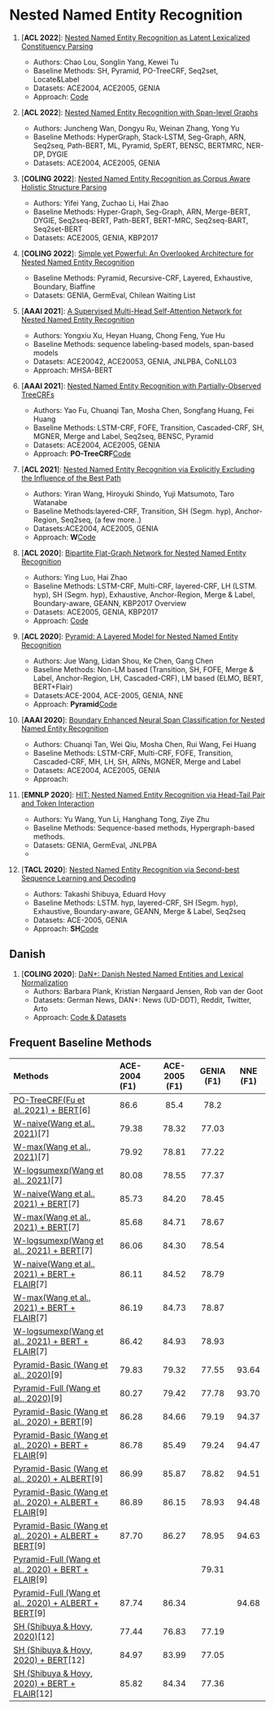 # Nested Named Entity Recognition

1. [**ACL 2022**]: [Nested Named Entity Recognition as Latent Lexicalized Constituency Parsing](https://aclanthology.org/2022.acl-long.428.pdf)
	- Authors: Chao Lou, Songlin Yang, Kewei Tu
	- Baseline Methods: SH, Pyramid, PO-TreeCRF, Seq2set, Locate&Label
	- Datasets: ACE2004, ACE2005, GENIA
	- Approach: [Code](https://github.com/LouChao98/nner_as_parsing)

2. [**ACL 2022**]: [Nested Named Entity Recognition with Span-level Graphs](https://aclanthology.org/2022.acl-long.63/)
	- Authors: Juncheng Wan, Dongyu Ru, Weinan Zhang, Yong Yu
	- Baseline Methods: HyperGraph, Stack-LSTM, Seg-Graph, ARN, Seq2seq, Path-BERT, ML, Pyramid, SpERT, BENSC,  BERTMRC, NER-DP, DYGIE
	- Datasets: ACE2004, ACE2005, GENIA
	
3. [**COLING 2022**]: [Nested Named Entity Recognition as Corpus Aware Holistic Structure Parsing](https://arxiv.org/abs/2204.08006)
	- Authors: Yifei Yang, Zuchao Li, Hai Zhao
	- Baseline Methods: Hyper-Graph, Seg-Graph, ARN, Merge-BERT, DYGIE, Seq2seq-BERT, Path-BERT, BERT-MRC, Seq2seq-BART, Seq2set-BERT 
	- Datasets: ACE2005, GENIA, KBP2017
	
4. [**COLING 2022**]: [Simple yet Powerful: An Overlooked Architecture for Nested Named Entity Recognition](https://openreview.net/pdf?id=cL4tgY1ZxS)
	- Baseline Methods: Pyramid, Recursive-CRF, Layered, Exhaustive, Boundary, Biaffine
	- Datasets: GENIA, GermEval, Chilean Waiting List 
	
5. [**AAAI 2021**]: [A Supervised Multi-Head Self-Attention Network for Nested Named Entity Recognition](https://ojs.aaai.org/index.php/AAAI/article/view/17669)
	- Authors: Yongxiu Xu, Heyan Huang, Chong Feng, Yue Hu
	- Baseline Methods: sequence labeling-based models, span-based models
	- Datasets: ACE20042, ACE20053, GENIA, JNLPBA, CoNLL03
	- Approach: MHSA-BERT 
	
6. [**AAAI 2021**]: [Nested Named Entity Recognition with Partially-Observed TreeCRFs](https://arxiv.org/abs/2012.08478)
	- Authors: Yao Fu, Chuanqi Tan, Mosha Chen, Songfang Huang, Fei Huang
	- Baseline Methods: LSTM-CRF, FOFE, Transition, Cascaded-CRF, SH, MGNER, Merge and Label, Seq2seq, BENSC, Pyramid
	- Datasets: ACE2004, ACE2005, GENIA
	- Approach: **PO-TreeCRF**[Code](https://github.com/FranxYao/Partially-Observed-TreeCRFs)
	
7. [**ACL 2021**]: [Nested Named Entity Recognition via Explicitly Excluding the Influence of the Best Path](https://aclanthology.org/2021.acl-long.275/)
	- Authors: Yiran Wang, Hiroyuki Shindo, Yuji Matsumoto, Taro Watanabe
	- Baseline Methods:layered-CRF, Transition, SH (Segm. hyp), Anchor-Region, Seq2seq, (a few more..)
	- Datasets:ACE2004, ACE2005, GENIA
	- Approach: **W**[Code](https://github.com/speedcell4/nersted)
	
8. [**ACL 2020**]: [Bipartite Flat-Graph Network for Nested Named Entity Recognition](https://aclanthology.org/2020.acl-main.571/)
	- Authors: Ying Luo, Hai Zhao
	- Baseline Methods: LSTM-CRF, Multi-CRF, layered-CRF, LH (LSTM. hyp), SH (Segm. hyp), Exhaustive, Anchor-Region, Merge & Label, Boundary-aware, GEANN, KBP2017 Overview
	- Datasets: ACE2005, GENIA, KBP2017
	- Approach: [Code](https://github.com/cslydia/BiFlaG)
	
9. [**ACL 2020**]: [Pyramid: A Layered Model for Nested Named Entity Recognition](https://aclanthology.org/2020.acl-main.525.pdf)
	- Authors: Jue Wang, Lidan Shou, Ke Chen, Gang Chen
	- Baseline Methods: Non-LM based (Transition, SH, FOFE, Merge & Label, Anchor-Region, LH, Cascaded-CRF), LM based (ELMO, BERT, BERT+Flair)
	- Datasets:ACE-2004, ACE-2005, GENIA, NNE
	- Approach: **Pyramid**[Code](https://github.com/LorrinWWW/Pyramid)
	
10. [**AAAI 2020**]: [Boundary Enhanced Neural Span Classification for Nested Named Entity Recognition](https://ojs.aaai.org/index.php/AAAI/article/view/6434)
	- Authors: Chuanqi Tan, Wei Qiu, Mosha Chen, Rui Wang, Fei Huang
	- Baseline Methods: LSTM-CRF, Multi-CRF, FOFE, Transition, Cascaded-CRF, MH, LH, SH, ARNs, MGNER, Merge and Label
	- Datasets: ACE2004, ACE2005, GENIA
	- Approach:
	
11. [**EMNLP 2020**]: [HIT: Nested Named Entity Recognition via Head-Tail Pair and Token Interaction](https://aclanthology.org/2020.emnlp-main.486/)
	- Authors: Yu Wang, Yun Li, Hanghang Tong, Ziye Zhu
	- Baseline Methods: Sequence-based methods, Hypergraph-based methods.
	- Datasets: GENIA, GermEval, JNLPBA
	-
12. [**TACL 2020**]: [Nested Named Entity Recognition via Second-best Sequence Learning and Decoding](https://aclanthology.org/2020.tacl-1.39.pdf)
	- Authors: Takashi Shibuya, Eduard Hovy
	- Baseline Methods: LSTM. hyp, layered-CRF, SH (Segm. hyp), Exhaustive, Boundary-aware, GEANN, Merge & Label, Seq2seq
	- Datasets: ACE-2005, GENIA
	- Approach: **SH**[Code](https://github.com/yahshibu/nested-ner-tacl2020)
## Danish

1. [**COLING 2020**]: [DaN+: Danish Nested Named Entities and Lexical Normalization](https://aclanthology.org/2020.coling-main.583/)
	- Authors: Barbara Plank, Kristian Nørgaard Jensen, Rob van der Goot
	- Datasets: German News, DAN+: News (UD-DDT), Reddit, Twitter, Arto
	- Approach: [Code & Datasets](https://github.com/bplank/DaNplus)
	
## Frequent Baseline Methods

| Methods	|ACE-2004 (F1)	|	ACE-2005 (F1) | GENIA (F1)	| NNE (F1) |
|:----------|:--------------|:-------------:|:-------------:|:-------------:|
|[PO-TreeCRF(Fu et al.,2021) + BERT](https://arxiv.org/abs/2012.08478)[6]| 86.6| 85.4|78.2||
|[W-naive(Wang et al., 2021)](https://aclanthology.org/2021.acl-long.275/)[7]|79.38|78.32|77.03||
|[W-max(Wang et al., 2021)](https://aclanthology.org/2021.acl-long.275/)[7]|79.92|78.81|77.22||
|[W-logsumexp(Wang et al., 2021)](https://aclanthology.org/2021.acl-long.275/)[7]|80.08|78.55|77.37||
|[W-naive(Wang et al., 2021) + BERT](https://aclanthology.org/2021.acl-long.275/)[7]|85.73|84.20|78.45||
|[W-max(Wang et al., 2021) + BERT](https://aclanthology.org/2021.acl-long.275/)[7]|85.68|84.71|78.67||
|[W-logsumexp(Wang et al., 2021) + BERT](https://aclanthology.org/2021.acl-long.275/)[7]|86.06|84.30|78.54||
|[W-naive(Wang et al., 2021) + BERT + FLAIR](https://aclanthology.org/2021.acl-long.275/)[7]|86.11|84.52|78.79||
|[W-max(Wang et al., 2021) + BERT + FLAIR](https://aclanthology.org/2021.acl-long.275/)[7]|86.19|84.73|78.87||
|[W-logsumexp(Wang et al., 2021) + BERT + FLAIR](https://aclanthology.org/2021.acl-long.275/)[7]|86.42|84.93|78.93||
|[Pyramid-Basic (Wang et al., 2020)](https://aclanthology.org/2020.acl-main.525.pdf)[9]|79.83|79.32|77.55|93.64|
|[Pyramid-Full (Wang et al., 2020)](https://aclanthology.org/2020.acl-main.525.pdf)[9]|80.27|79.42|77.78|93.70|
|[Pyramid-Basic (Wang et al., 2020) + BERT](https://aclanthology.org/2020.acl-main.525.pdf)[9]|86.28|84.66|79.19|94.37|
|[Pyramid-Basic (Wang et al., 2020) + BERT + FLAIR](https://aclanthology.org/2020.acl-main.525.pdf)[9]| 86.78| 85.49|79.24|94.47|
|[Pyramid-Basic (Wang et al., 2020) + ALBERT](https://aclanthology.org/2020.acl-main.525.pdf)[9]|86.99| 85.87| 78.82|94.51|
|[Pyramid-Basic (Wang et al., 2020) + ALBERT + FLAIR](https://aclanthology.org/2020.acl-main.525.pdf)[9]|86.89| 86.15|78.93| 94.48|
|[Pyramid-Basic (Wang et al., 2020) + ALBERT + BERT](https://aclanthology.org/2020.acl-main.525.pdf)[9]| 87.70|86.27| 78.95| 94.63|
|[Pyramid-Full (Wang et al., 2020) + BERT + FLAIR](https://aclanthology.org/2020.acl-main.525.pdf)[9]|||79.31 ||
|[Pyramid-Full (Wang et al., 2020) + ALBERT + BERT](https://aclanthology.org/2020.acl-main.525.pdf)[9]|87.74|86.34||94.68|
|[SH (Shibuya & Hovy, 2020)](https://aclanthology.org/2020.tacl-1.39.pdf)[12]|77.44|76.83|77.19||
|[SH (Shibuya & Hovy, 2020) + BERT](https://aclanthology.org/2020.tacl-1.39.pdf)[12]|84.97|83.99|77.05||
|[SH (Shibuya & Hovy, 2020) + BERT + FLAIR](https://aclanthology.org/2020.tacl-1.39.pdf)[12]|85.82|84.34|77.36||